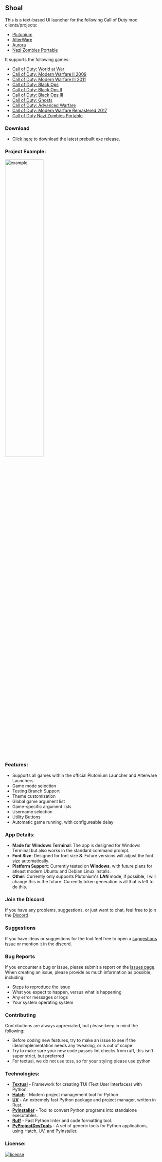 ## Shoal

This is a text-based UI launcher for the following Call of Duty mod clients/projects:

- [Plutonium](https://plutonium.pw/)
- [AlterWare](https://alterware.dev/)
- [Aurora](https://auroramod.dev/)
- [Nazi Zombies Portable](https://docs.nzp.gay/landing/)

It supports the following games:

- [Call of Duty: World at War](https://store.steampowered.com/app/10090/Call_of_Duty_World_at_War/)
- [Call of Duty: Modern Warfare II 2009](https://store.steampowered.com/app/10180/Call_of_Duty_Modern_Warfare_2/)
- [Call of Duty: Modern Warfare III 2011](https://store.steampowered.com/app/115300/Call_of_Duty_Modern_Warfare_3_2011/)
- [Call of Duty: Black Ops](https://store.steampowered.com/app/42700/Call_of_Duty_Black_Ops/)
- [Call of Duty: Black Ops II](https://store.steampowered.com/app/202970/Call_of_Duty_Black_Ops_II/)
- [Call of Duty: Black Ops III](https://store.steampowered.com/app/311210/Call_of_Duty_Black_Ops_III/)
- [Call of Duty: Ghosts](https://store.steampowered.com/app/209160/Call_of_Duty_Ghosts/)
- [Call of Duty: Advanced Warfare](https://store.steampowered.com/app/209650/Call_of_Duty_Advanced_Warfare/)
- [Call of Duty: Modern Warfare Remastered 2017](https://store.steampowered.com/app/393080/Call_of_Duty_Modern_Warfare_Remastered_2017/)
- [Call of Duty Nazi Zombies Portable](https://github.com/nzp-team/nzportable/releases/latest)


### Download
- Click [here](https://github.com/Mythical-Github/shoal/releases/latest/download/shoal.zip) to download the latest prebuilt exe release.


### Project Example:
<img src="https://github.com/user-attachments/assets/b3716580-c31c-4691-8ec6-7c4299a9f83e" alt="example" width="50%" height="50%">

  
### Features:
- Supports all games within the official Plutonium Launcher and Alterware Launchers
- Game mode selection
- Testing Branch Support
- Theme customization
- Global game argument list
- Game-specific argument lists
- Username selection
- Utility Buttons
- Automatic game running, with configureable delay


### App Details:
- **Made for Windows Terminal**: The app is designed for Windows Terminal but also works in the standard command prompt.
- **Font Size**: Designed for font size **8**. Future versions will adjust the font size automatically.
- **Platform Support**: Currently tested on **Windows**, with future plans for atleast modern Ubuntu and Debian Linux installs.
- **Other**: Currently only supports Plutonium's **LAN** mode, if possible, I will change this in the future. Currently token generation is all that is left to do this.


### Join the Discord
If you have any problems, suggestions, or just want to chat, feel free to join the [Discord](https://discord.gg/EvUuAD4QvS)


### Suggestions
If you have ideas or suggestions for the tool feel free to open a [suggestions issue](https://github.com/Mythical-Github/shoal/issues) or mention it in the discord.


### Bug Reports
If you encounter a bug or issue, please submit a report on the [issues page](https://github.com/Mythical-Github/shoal/issues). 
When creating an issue, please provide as much information as possible, including:
- Steps to reproduce the issue
- What you expect to happen, versus what is happening
- Any error messages or logs
- Your system operating system


### Contributing
Contributions are always appreciated, but please keep in mind the following:
- Before coding new features, try to make an issue to see if the idea/implementation needs any tweaking, or is out of scope
- Try to make sure your new code passes lint checks from ruff, this isn't super strict, but preferred
- For textual, we do not use tcss, so for your styling please use python


### Technologies:
- **[Textual](https://github.com/Textualize/textual)** - Framework for creating TUI (Text User Interfaces) with Python.
- **[Hatch](https://github.com/pypa/hatch)** - Modern project management tool for Python.
- **[UV](https://github.com/astral-sh/uv)** - An extremely fast Python package and project manager, written in Rust.
- **[PyInstaller](https://github.com/pyinstaller/pyinstaller)** - Tool to convert Python programs into standalone executables.
- **[Ruff](https://github.com/astral-sh/ruff)** - Fast Python linter and code formatting tool.
- **[PyProjectDevTools](https://github.com/Mythical-Github/py_project_dev_tools)** - A set of generic tools for Python applications, using Hatch, UV, and PyInstaller.


### License:
[![license](https://www.gnu.org/graphics/gplv3-with-text-136x68.png)](LICENSE)
